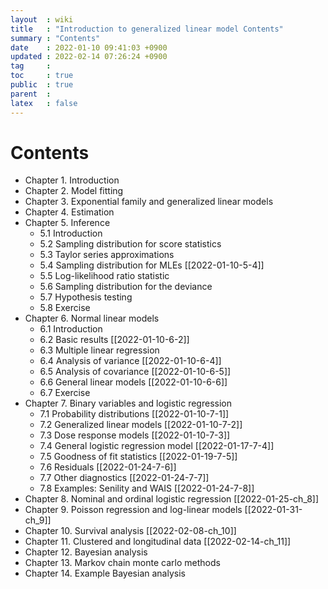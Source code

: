 ```yaml
---
layout  : wiki
title   : "Introduction to generalized linear model Contents"
summary : "Contents"
date    : 2022-01-10 09:41:03 +0900
updated : 2022-02-14 07:26:24 +0900
tag     : 
toc     : true
public  : true
parent  : 
latex   : false
---
```


# Contents

* Chapter 1. Introduction
* Chapter 2. Model fitting
* Chapter 3. Exponential family and generalized linear models
* Chapter 4. Estimation
* Chapter 5. Inference
    * 5.1 Introduction
    * 5.2 Sampling distribution for score statistics
    * 5.3 Taylor series approximations
    * 5.4 Sampling distribution for MLEs [[2022-01-10-5-4]]
    * 5.5 Log-likelihood ratio statistic
    * 5.6 Sampling distribution for the deviance
    * 5.7 Hypothesis testing
    * 5.8 Exercise
* Chapter 6. Normal linear models
    * 6.1 Introduction
    * 6.2 Basic results [[2022-01-10-6-2]]
    * 6.3 Multiple linear regression
    * 6.4 Analysis of variance [[2022-01-10-6-4]]
    * 6.5 Analysis of covariance [[2022-01-10-6-5]]
    * 6.6 General linear models [[2022-01-10-6-6]]
    * 6.7 Exercise
* Chapter 7. Binary variables and logistic regression
    * 7.1 Probability distributions [[2022-01-10-7-1]]
    * 7.2 Generalized linear models [[2022-01-10-7-2]]
    * 7.3 Dose response models [[2022-01-10-7-3]]
    * 7.4 General logistic regression model [[2022-01-17-7-4]] 
    * 7.5 Goodness of fit statistics [[2022-01-19-7-5]]
    * 7.6 Residuals [[2022-01-24-7-6]]
    * 7.7 Other diagnostics [[2022-01-24-7-7]]
    * 7.8 Examples: Senility and WAIS [[2022-01-24-7-8]]
* Chapter 8. Nominal and ordinal logistic regression [[2022-01-25-ch_8]]
* Chapter 9. Poisson regression and log-linear models [[2022-01-31-ch_9]]
* Chapter 10. Survival analysis [[2022-02-08-ch_10]]
* Chapter 11. Clustered and longitudinal data [[2022-02-14-ch_11]]
* Chapter 12. Bayesian analysis
* Chapter 13. Markov chain monte carlo methods
* Chapter 14. Example Bayesian analysis
